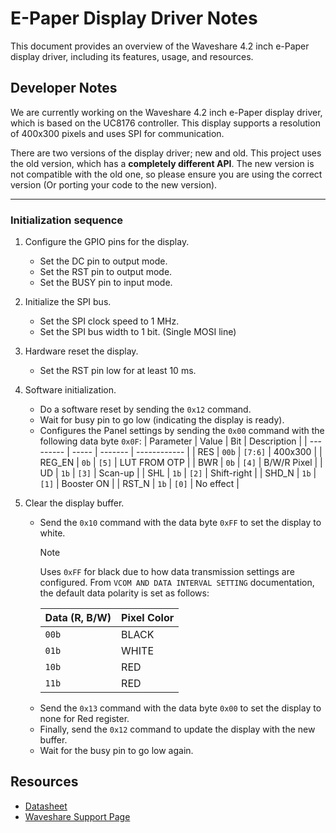 # E-Paper Display Driver Notes

This document provides an overview of the Waveshare 4.2 inch e-Paper display driver, including its features, usage, and resources.

## Developer Notes

We are currently working on the Waveshare 4.2 inch e-Paper display driver, which is based on the UC8176 controller. This display supports a resolution of 400x300 pixels and uses SPI for communication.

There are two versions of the display driver; new and old. This project uses the old version, which has a **completely different API**. The new version is not compatible with the old one, so please ensure you are using the correct version (Or porting your code to the new version).

---

### Initialization sequence

1. Configure the GPIO pins for the display.
   - Set the DC pin to output mode.
   - Set the RST pin to output mode.
   - Set the BUSY pin to input mode.
1. Initialize the SPI bus.
   - Set the SPI clock speed to 1 MHz.
   - Set the SPI bus width to 1 bit. (Single MOSI line)
1. Hardware reset the display.
   - Set the RST pin low for at least 10 ms.
1. Software initialization.

   - Do a software reset by sending the `0x12` command.
   - Wait for busy pin to go low (indicating the display is ready).
   - Configures the Panel settings by sending the `0x00` command with the following data byte `0x0F`:
     | Parameter | Value | Bit     | Description  |
     | --------- | ----- | ------- | ------------ |
     | RES       | `00b` | `[7:6]` | 400x300      |
     | REG_EN    | `0b`  | `[5]`   | LUT FROM OTP |
     | BWR       | `0b`  | `[4]`   | B/W/R Pixel  |
     | UD        | `1b`  | `[3]`   | Scan-up      |
     | SHL       | `1b`  | `[2]`   | Shift-right  |
     | SHD_N     | `1b`  | `[1]`   | Booster ON   |
     | RST_N     | `1b`  | `[0]`   | No effect    |

1. Clear the display buffer.

   - Send the `0x10` command with the data byte `0xFF` to set the display to white.
      > [!NOTE]
      > Uses `0xFF` for black due to how data transmission settings are configured.
      > From `VCOM AND DATA INTERVAL SETTING` documentation, the default data polarity
      > is set as follows:
      >
      > | Data (R, B/W) | Pixel Color |
      > | ------------- | ----------- |
      > | `00b`         | BLACK       |
      > | `01b`         | WHITE       |
      > | `10b`         | RED         |
      > | `11b`         | RED         |
   - Send the `0x13` command with the data byte `0x00` to set the display to none for Red register.
   - Finally, send the `0x12` command to update the display with the new buffer.
   - Wait for the busy pin to go low again.

## Resources

- [Datasheet](https://www.waveshare.net/w/upload/8/88/UC8176.pdf)
- [Waveshare Support Page](<https://www.waveshare.com/wiki/4.2inch_e-Paper_Module_(B)_Manual#Resources>)
